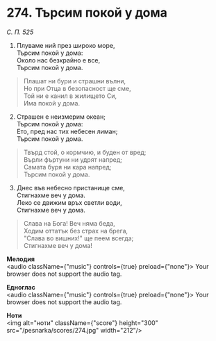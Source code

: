 # 274. Търсим покой у дома

_С. П. 525_

1. Плуваме ний през широко море,  
Търсим покой у дома:  
Около нас безкрайно е все,  
Търсим покой у дома.  

> Плашат ни бури и страшни вълни,  
> Но при Отца в безопасност ще сме,  
> Той ни е канил в жилището Си,  
> Има покой у дома.  

2. Страшен е неизмерим океан;  
Търсим покой у дома:  
Ето, пред нас тих небесен лиман;  
Търсим покой у дома.  

> Твърд стой, о кормчию, и буден от вред;  
> Върли фъртуни ни удрят напред;  
> Самата буря ни кара напред;  
> Търсим покой у дома.  

3. Днес във небесно пристанище сме,  
Стигнахме веч у дома.  
Леко се движим връх светли води,  
Стигнахме веч у дома.  

> Слава на Бога! Веч няма беда,  
> Ходим оттатък без страх на брега,  
> "Слава во вишних!" ще пеем всегда;  
> Стигнахме веч у дома!

**Мелодия**  
<audio className={"music"} controls={true} preload={"none"}>
    <source src="/pesnarka/mp3/274.mp3" type="audio/mpeg"/>
    Your browser does not support the audio tag.
</audio>

**Едноглас**  
<audio className={"music"} controls={true} preload={"none"}>
    <source src="/pesnarka/transp/274.mp3" type="audio/mpeg"/>
    Your browser does not support the audio tag.
</audio>

**Ноти**  
<img alt="ноти" className={"score"} height="300" src="/pesnarka/scores/274.jpg" width="212"/>
